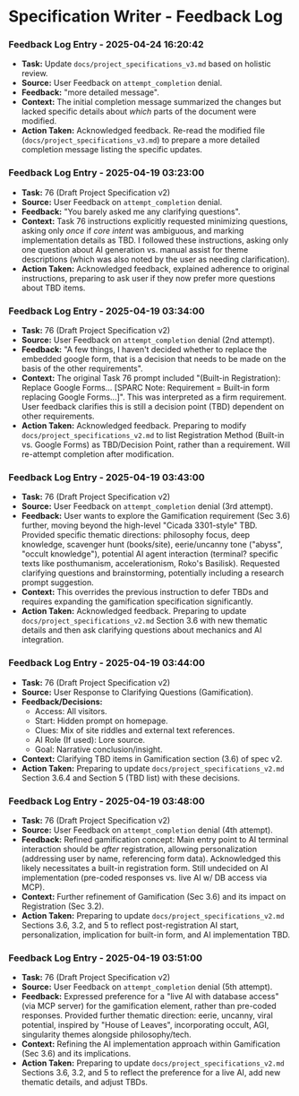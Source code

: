 # Specification Writer - Feedback Log
<!-- Entries below should be added reverse chronologically (newest first) -->
### Feedback Log Entry - 2025-04-24 16:20:42

*   **Task:** Update `docs/project_specifications_v3.md` based on holistic review.
*   **Source:** User Feedback on `attempt_completion` denial.
*   **Feedback:** "more detailed message".
*   **Context:** The initial completion message summarized the changes but lacked specific details about *which* parts of the document were modified.
*   **Action Taken:** Acknowledged feedback. Re-read the modified file (`docs/project_specifications_v3.md`) to prepare a more detailed completion message listing the specific updates.



### Feedback Log Entry - 2025-04-19 03:23:00

*   **Task:** 76 (Draft Project Specification v2)
*   **Source:** User Feedback on `attempt_completion` denial.
*   **Feedback:** "You barely asked me any clarifying questions".
*   **Context:** Task 76 instructions explicitly requested minimizing questions, asking only *once* if *core intent* was ambiguous, and marking implementation details as TBD. I followed these instructions, asking only one question about AI generation vs. manual assist for theme descriptions (which was also noted by the user as needing clarification).
*   **Action Taken:** Acknowledged feedback, explained adherence to original instructions, preparing to ask user if they now prefer more questions about TBD items.
### Feedback Log Entry - 2025-04-19 03:34:00

*   **Task:** 76 (Draft Project Specification v2)
*   **Source:** User Feedback on `attempt_completion` denial (2nd attempt).
*   **Feedback:** "A few things, I haven't decided whether to replace the embedded google form, that is a decision that needs to be made on the basis of the other requirements".
*   **Context:** The original Task 76 prompt included "(Built-in Registration): Replace Google Forms... [SPARC Note: Requirement = Built-in form replacing Google Forms...]". This was interpreted as a firm requirement. User feedback clarifies this is still a decision point (TBD) dependent on other requirements.
*   **Action Taken:** Acknowledged feedback. Preparing to modify `docs/project_specifications_v2.md` to list Registration Method (Built-in vs. Google Forms) as TBD/Decision Point, rather than a requirement. Will re-attempt completion after modification.
### Feedback Log Entry - 2025-04-19 03:43:00

*   **Task:** 76 (Draft Project Specification v2)
*   **Source:** User Feedback on `attempt_completion` denial (3rd attempt).
*   **Feedback:** User wants to explore the Gamification requirement (Sec 3.6) further, moving beyond the high-level "Cicada 3301-style" TBD. Provided specific thematic directions: philosophy focus, deep knowledge, scavenger hunt (books/site), eerie/uncanny tone ("abyss", "occult knowledge"), potential AI agent interaction (terminal? specific texts like posthumanism, accelerationism, Roko's Basilisk). Requested clarifying questions and brainstorming, potentially including a research prompt suggestion.
*   **Context:** This overrides the previous instruction to defer TBDs and requires expanding the gamification specification significantly.
*   **Action Taken:** Acknowledged feedback. Preparing to update `docs/project_specifications_v2.md` Section 3.6 with new thematic details and then ask clarifying questions about mechanics and AI integration.
### Feedback Log Entry - 2025-04-19 03:44:00

*   **Task:** 76 (Draft Project Specification v2)
*   **Source:** User Response to Clarifying Questions (Gamification).
*   **Feedback/Decisions:**
    *   Access: All visitors.
    *   Start: Hidden prompt on homepage.
    *   Clues: Mix of site riddles and external text references.
    *   AI Role (If used): Lore source.
    *   Goal: Narrative conclusion/insight.
*   **Context:** Clarifying TBD items in Gamification section (3.6) of spec v2.
*   **Action Taken:** Preparing to update `docs/project_specifications_v2.md` Section 3.6.4 and Section 5 (TBD list) with these decisions.
### Feedback Log Entry - 2025-04-19 03:48:00

*   **Task:** 76 (Draft Project Specification v2)
*   **Source:** User Feedback on `attempt_completion` denial (4th attempt).
*   **Feedback:** Refined gamification concept: Main entry point to AI terminal interaction should be *after* registration, allowing personalization (addressing user by name, referencing form data). Acknowledged this likely necessitates a built-in registration form. Still undecided on AI implementation (pre-coded responses vs. live AI w/ DB access via MCP).
*   **Context:** Further refinement of Gamification (Sec 3.6) and its impact on Registration (Sec 3.2).
*   **Action Taken:** Preparing to update `docs/project_specifications_v2.md` Sections 3.6, 3.2, and 5 to reflect post-registration AI start, personalization, implication for built-in form, and AI implementation TBD.
### Feedback Log Entry - 2025-04-19 03:51:00

*   **Task:** 76 (Draft Project Specification v2)
*   **Source:** User Feedback on `attempt_completion` denial (5th attempt).
*   **Feedback:** Expressed preference for a "live AI with database access" (via MCP server) for the gamification element, rather than pre-coded responses. Provided further thematic direction: eerie, uncanny, viral potential, inspired by "House of Leaves", incorporating occult, AGI, singularity themes alongside philosophy/tech.
*   **Context:** Refining the AI implementation approach within Gamification (Sec 3.6) and its implications.
*   **Action Taken:** Preparing to update `docs/project_specifications_v2.md` Sections 3.6, 3.2, and 5 to reflect the preference for a live AI, add new thematic details, and adjust TBDs.